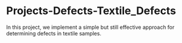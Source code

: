 # Projects-Defects-Textile_Defects
In this project, we implement a simple but still effective approach for determining defects in textile samples.
